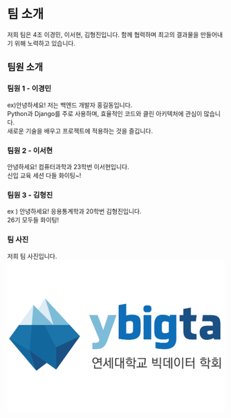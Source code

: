 # 팀 소개

저희 팀은  4조 이경민, 이서현, 김형진입니다. 
함께 협력하며 최고의 결과물을 만들어내기 위해 노력하고 있습니다.

## 팀원 소개

### 팀원 1 - 이경민
ex)안녕하세요! 저는 백엔드 개발자 홍길동입니다.  
Python과 Django를 주로 사용하며, 효율적인 코드와 클린 아키텍처에 관심이 많습니다.  
새로운 기술을 배우고 프로젝트에 적용하는 것을 즐깁니다.

### 팀원 2 - 이서현 
안녕하세요! 컴퓨터과학과 23학번 이서현입니다.  
신입 교육 세션 다들 화이팅~!

### 팀원 3 - 김형진
ex ) 안녕하세요! 응용통계학과 20학번 김형진입니다.  
26기 모두들 화이팅!

### 팀 사진
저희 팀 사진입니다.
![EX data_Logo](github/logo.png)

